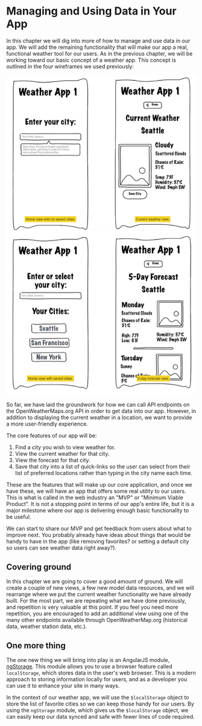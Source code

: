 # Managing and Using Data in Your App
In this chapter we will dig into more of how to manage and use data in our app. We will add the remaining functionality that will make our app a real, functional weather tool for our users. As in the previous chapter, we will be working toward our basic concept of a weather app. This concept is outlined in the four wireframes we used previously:

![Weather App Wireframes](../data_api/img/webapp_wireframe.png)

So far, we have laid the groundwork for how we can call API endpoints on the OpenWeatherMaps.org API in order to get data into our app. However, in addition to displaying the current weather in a location, we want to provide a more user-friendly experience. 

The core features of our app will be:

1. Find a city you wish to view weather for.
2. View the current weather for that city.
3. View the forecast for that city.
4. Save that city into a list of quick-links so the user can select from their list of preferred locations rather than typing in the city name each time.

These are the features that will make up our core application, and once we have these, we will have an app that offers some real utility to our users. This is what is called in the web industry an "MVP" or "Minimum Viable Product". It is not a stopping point in terms of our app's entire life, but it is a major milestone where our app is delivering enough basic functionality to be useful.

We can start to share our MVP and get feedback from users about what to improve next. You probably already have ideas about things that would be handy to have in the app (like removing favorites? or setting a default city so users can see weather data right away?).

## Covering ground
In this chapter we are going to cover a good amount of ground. We will create a couple of new views, a few new model data resources, and we will rearrange where we put the current weather functionality we have already built. For the most part, we are repeating what we have done previously, and repetition is very valuable at this point. If you feel you need more repetition, you are encouraged to add an additional view using one of the many other endpoints available through OpenWeatherMap.org (historical data, weather station data, etc.).

## One more thing
The one new thing we will bring into play is an AngularJS module, [ngStorage](http://ngmodules.org/modules/ngStorage). This module allows you to use a browser feature called `localStorage`, which stores data in the user's web browser. This is a modern approach to storing information locally for users, and as a developer you can use it to enhance your site in many ways.

In the context of our weather app, we will use the `$localStorage` object to store the list of favorite cities so we can keep those handy for our users. By using the `ngStorage` module, which gives us the `$localStorage` object, we can easily keep our data synced and safe with fewer lines of code required. 




